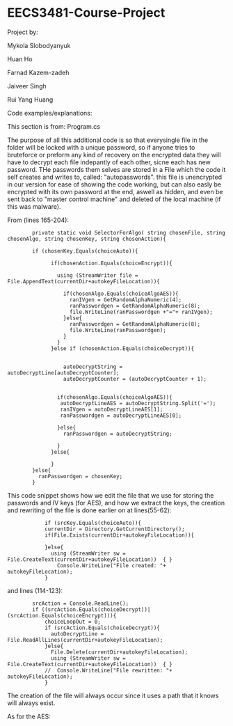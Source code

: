 # EECS3481-Course-Project

Project by: 

Mykola Slobodyanyuk

Huan Ho

Farnad Kazem-zadeh

Jaiveer Singh

Rui Yang Huang


Code examples/explanations:

This section is from: Program.cs 

The purpose of all this additional code is so that everysingle file in the folder will be locked with a unique password, so if anyone tries to bruteforce or preform any kind of recovery on the encrypted data they will have to decrypt each file indepantly of each other, sicne each has new password. THe passwords them selves are stored in a File which the code it self creates and writes to, called: "autopasswords". this file is unencrypted in our version for ease of showing the code working, but can also easly be encrypted with its own password at the end, aswell as hidden, and even be sent back to "master control machine" and deleted of the local machine (if this was malware). 

From (lines 165-204):

            private static void SelectorForAlgo( string chosenFile, string chosenAlgo, string chosenKey, string chosenAction){

            if (chosenKey.Equals(choiceAuto)){

                  if(chosenAction.Equals(choiceEncrypt)){

                    using (StreamWriter file = File.AppendText(currentDir+autokeyFileLocation)){

                      if(chosenAlgo.Equals(choiceAlgoAES)){
                        ranIVgen = GetRandomAlphaNumeric(4);
                        ranPasswordgen = GetRandomAlphaNumeric(8);
                        file.WriteLine(ranPasswordgen +"="+ ranIVgen);
                      }else{
                        ranPasswordgen = GetRandomAlphaNumeric(8);
                        file.WriteLine(ranPasswordgen);
                      }
                    }
                  }else if (chosenAction.Equals(choiceDecrypt)){


                      autoDecryptString = autoDecryptLine[autoDecryptCounter];
                      autoDecryptCounter = (autoDecryptCounter + 1);


                    if(chosenAlgo.Equals(choiceAlgoAES)){
                     autoDecryptLineAES = autoDecryptString.Split('=');
                     ranIVgen = autoDecryptLineAES[1];
                     ranPasswordgen = autoDecryptLineAES[0];

                    }else{
                      ranPasswordgen = autoDecryptString;

                    }
                  }else{

                  }
            }else{
              ranPasswordgen = chosenKey;
            }
            
 This code snippet shows how we edit the file that we use for storing the passwords and IV keys (for AES), and how we extract the keys, the creation and rewriting of the file is done earlier on at lines(55-62):    
   
                if (srcKey.Equals(choiceAuto)){
                currentDir = Directory.GetCurrentDirectory();
                if(File.Exists(currentDir+autokeyFileLocation)){

                }else{
                  using (StreamWriter sw = File.CreateText(currentDir+autokeyFileLocation))  { }
                    Console.WriteLine("File created: "+ autokeyFileLocation);
                }
                
and lines (114-123):

            srcAction = Console.ReadLine();
            if ((srcAction.Equals(choiceDecrypt))|(srcAction.Equals(choiceEncrypt))){
                choiceLoopOut = 0;
                if (srcAction.Equals(choiceDecrypt)){
                  autoDecryptLine = File.ReadAllLines(currentDir+autokeyFileLocation);
                }else{
                  File.Delete(currentDir+autokeyFileLocation);
                  using (StreamWriter sw = File.CreateText(currentDir+autokeyFileLocation))  { }
                //  Console.WriteLine("File rewritten: "+ autokeyFileLocation);
                } 
                
  The creation of the file will always occur since it uses a path that it knows will always exist. 

As for the AES: 

